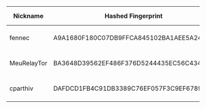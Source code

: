| Nickname |  Hashed Fingerprint	| Or Addresses | Contact | Running | Flags | Last Seen | First Seen | Last Restarted | Advertised Bandwidth | Platform | Version | Version Status | Recommended Version | Verified hostnames | Exit policy |
|---|---|---|---|---|---|---|---|---|---|---|---|---|---|---|---|
|fennec | A9A1680F180C07DB9FFCA845102BA1AEE5A24B11 | ["47.198.108.45:9090"] | spam@fennec.lol | true | Running, V2Dir, Valid | 2025-08-09 07:00:00 | 2025-08-09 07:00:00 | 2025-08-09 06:52:08 | 0 | Tor 0.4.8.17 on Linux | 0.4.8.17 | recommended | true | ["47-198-108-45.fdr01.lkld.fl.ip.frontiernet.net"] | ["reject *:*"]|
|MeuRelayTor | BA3648D39562EF486F376D5244435EC56C434083 | ["72.60.0.7:9001","[2a02:4780:14:1e49::1]:9001"] | estudante@exemplo.com | true | Running, V2Dir, Valid | 2025-08-09 07:00:00 | 2025-08-09 00:00:00 | 2025-08-08 23:16:18 | 0 | Tor 0.4.8.10 on Linux | 0.4.8.10 | recommended | true | ["srv937921.hstgr.cloud"] | ["reject *:*"]|
|cparthiv | DAFDCD1FB4C91DB3389C76EF057F3C9EF678912B | ["50.35.11.234:9011"] | tor@parthiv.dev | true | Running, V2Dir, Valid | 2025-08-09 07:00:00 | 2025-08-09 03:00:00 | 2025-08-09 05:36:42 | 0 | Tor 0.4.8.17 on Linux | 0.4.8.17 | recommended | true | N/A | ["reject *:*"]|
